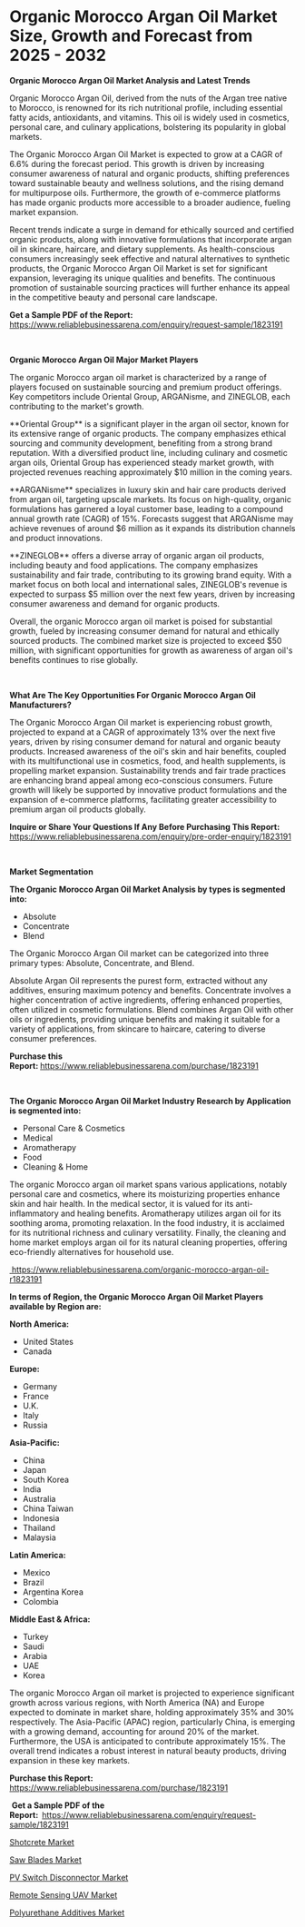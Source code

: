 <p><h1>Organic Morocco Argan Oil Market Size, Growth and Forecast from 2025 - 2032</h1></p><p><strong>Organic Morocco Argan Oil Market Analysis and Latest Trends</strong></p>
<p><p>Organic Morocco Argan Oil, derived from the nuts of the Argan tree native to Morocco, is renowned for its rich nutritional profile, including essential fatty acids, antioxidants, and vitamins. This oil is widely used in cosmetics, personal care, and culinary applications, bolstering its popularity in global markets.</p><p>The Organic Morocco Argan Oil Market is expected to grow at a CAGR of 6.6% during the forecast period. This growth is driven by increasing consumer awareness of natural and organic products, shifting preferences toward sustainable beauty and wellness solutions, and the rising demand for multipurpose oils. Furthermore, the growth of e-commerce platforms has made organic products more accessible to a broader audience, fueling market expansion.</p><p>Recent trends indicate a surge in demand for ethically sourced and certified organic products, along with innovative formulations that incorporate argan oil in skincare, haircare, and dietary supplements. As health-conscious consumers increasingly seek effective and natural alternatives to synthetic products, the Organic Morocco Argan Oil Market is set for significant expansion, leveraging its unique qualities and benefits. The continuous promotion of sustainable sourcing practices will further enhance its appeal in the competitive beauty and personal care landscape.</p></p>
<p><strong>Get a Sample PDF of the Report:&nbsp;</strong> <a href="https://www.reliablebusinessarena.com/enquiry/request-sample/1823191?utm_campaign=2195&utm_medium=2&utm_source=Github&utm_content=ia&utm_term=31032025&utm_id=organic-morocco-argan-oil">https://www.reliablebusinessarena.com/enquiry/request-sample/1823191</a></p>
<p>&nbsp;</p>
<p><strong>Organic Morocco Argan Oil Major Market Players</strong></p>
<p><p>The organic Morocco argan oil market is characterized by a range of players focused on sustainable sourcing and premium product offerings. Key competitors include Oriental Group, ARGANisme, and ZINEGLOB, each contributing to the market's growth.</p><p>**Oriental Group** is a significant player in the argan oil sector, known for its extensive range of organic products. The company emphasizes ethical sourcing and community development, benefiting from a strong brand reputation. With a diversified product line, including culinary and cosmetic argan oils, Oriental Group has experienced steady market growth, with projected revenues reaching approximately $10 million in the coming years.</p><p>**ARGANisme** specializes in luxury skin and hair care products derived from argan oil, targeting upscale markets. Its focus on high-quality, organic formulations has garnered a loyal customer base, leading to a compound annual growth rate (CAGR) of 15%. Forecasts suggest that ARGANisme may achieve revenues of around $6 million as it expands its distribution channels and product innovations.</p><p>**ZINEGLOB** offers a diverse array of organic argan oil products, including beauty and food applications. The company emphasizes sustainability and fair trade, contributing to its growing brand equity. With a market focus on both local and international sales, ZINEGLOB's revenue is expected to surpass $5 million over the next few years, driven by increasing consumer awareness and demand for organic products.</p><p>Overall, the organic Morocco argan oil market is poised for substantial growth, fueled by increasing consumer demand for natural and ethically sourced products. The combined market size is projected to exceed $50 million, with significant opportunities for growth as awareness of argan oil's benefits continues to rise globally.</p></p>
<p>&nbsp;</p>
<p><strong>What Are The Key Opportunities For Organic Morocco Argan Oil Manufacturers?</strong></p>
<p><p>The Organic Morocco Argan Oil market is experiencing robust growth, projected to expand at a CAGR of approximately 13% over the next five years, driven by rising consumer demand for natural and organic beauty products. Increased awareness of the oil's skin and hair benefits, coupled with its multifunctional use in cosmetics, food, and health supplements, is propelling market expansion. Sustainability trends and fair trade practices are enhancing brand appeal among eco-conscious consumers. Future growth will likely be supported by innovative product formulations and the expansion of e-commerce platforms, facilitating greater accessibility to premium argan oil products globally.</p></p>
<p><strong>Inquire or Share Your Questions If Any Before Purchasing This Report:</strong> <a href="https://www.reliablebusinessarena.com/enquiry/pre-order-enquiry/1823191?utm_campaign=2195&utm_medium=2&utm_source=Github&utm_content=ia&utm_term=31032025&utm_id=organic-morocco-argan-oil">https://www.reliablebusinessarena.com/enquiry/pre-order-enquiry/1823191</a></p>
<p>&nbsp;</p>
<p><strong>Market Segmentation</strong></p>
<p><strong>The Organic Morocco Argan Oil Market Analysis by types is segmented into:</strong></p>
<p><ul><li>Absolute</li><li>Concentrate</li><li>Blend</li></ul></p>
<p><p>The Organic Morocco Argan Oil market can be categorized into three primary types: Absolute, Concentrate, and Blend. </p><p>Absolute Argan Oil represents the purest form, extracted without any additives, ensuring maximum potency and benefits. Concentrate involves a higher concentration of active ingredients, offering enhanced properties, often utilized in cosmetic formulations. Blend combines Argan Oil with other oils or ingredients, providing unique benefits and making it suitable for a variety of applications, from skincare to haircare, catering to diverse consumer preferences.</p></p>
<p><strong>Purchase this Report:&nbsp;</strong><a href="https://www.reliablebusinessarena.com/purchase/1823191?utm_campaign=2195&utm_medium=2&utm_source=Github&utm_content=ia&utm_term=31032025&utm_id=organic-morocco-argan-oil">https://www.reliablebusinessarena.com/purchase/1823191</a></p>
<p>&nbsp;</p>
<p><strong>The Organic Morocco Argan Oil Market Industry Research by Application is segmented into:</strong></p>
<p><ul><li>Personal Care & Cosmetics</li><li>Medical</li><li>Aromatherapy</li><li>Food</li><li>Cleaning & Home</li></ul></p>
<p><p>The organic Morocco argan oil market spans various applications, notably personal care and cosmetics, where its moisturizing properties enhance skin and hair health. In the medical sector, it is valued for its anti-inflammatory and healing benefits. Aromatherapy utilizes argan oil for its soothing aroma, promoting relaxation. In the food industry, it is acclaimed for its nutritional richness and culinary versatility. Finally, the cleaning and home market employs argan oil for its natural cleaning properties, offering eco-friendly alternatives for household use.</p></p>
<p><a href="https://www.reliablebusinessarena.com/organic-morocco-argan-oil-r1823191?utm_campaign=2195&utm_medium=2&utm_source=Github&utm_content=ia&utm_term=31032025&utm_id=organic-morocco-argan-oil">&nbsp;https://www.reliablebusinessarena.com/organic-morocco-argan-oil-r1823191</a></p>
<p><strong>In terms of Region, the Organic Morocco Argan Oil Market Players available by Region are:</strong></p>
<p>
    <p> <strong> North America: </strong>
        <ul>
            <li>United States</li>
            <li>Canada</li>
        </ul>
        </p> 
    <p> <strong> Europe: </strong>
        <ul>
            <li>Germany</li>
            <li>France</li>
            <li>U.K.</li>
            <li>Italy</li>
            <li>Russia</li>
        </ul>
        </p> 
    <p> <strong> Asia-Pacific: </strong>
        <ul>
            <li>China</li>
            <li>Japan</li>
            <li>South Korea</li>
            <li>India</li>
            <li>Australia</li>
            <li>China Taiwan</li>
            <li>Indonesia</li>
            <li>Thailand</li>
            <li>Malaysia</li>
        </ul>
        </p> 
    <p> <strong> Latin America: </strong>
        <ul>
            <li>Mexico</li>
            <li>Brazil</li>
            <li>Argentina Korea</li>
            <li>Colombia</li>
        </ul>
        </p> 
    <p> <strong> Middle East & Africa: </strong>
        <ul>
            <li>Turkey</li>
            <li>Saudi</li>
            <li>Arabia</li>
            <li>UAE</li>
            <li>Korea</li>
        </ul>
    </p>
    </p>
<p><p>The organic Morocco Argan oil market is projected to experience significant growth across various regions, with North America (NA) and Europe expected to dominate in market share, holding approximately 35% and 30% respectively. The Asia-Pacific (APAC) region, particularly China, is emerging with a growing demand, accounting for around 20% of the market. Furthermore, the USA is anticipated to contribute approximately 15%. The overall trend indicates a robust interest in natural beauty products, driving expansion in these key markets.</p></p>
<p><strong>Purchase this Report: </strong><a href="https://www.reliablebusinessarena.com/purchase/1823191?utm_campaign=2195&utm_medium=2&utm_source=Github&utm_content=ia&utm_term=31032025&utm_id=organic-morocco-argan-oil">https://www.reliablebusinessarena.com/purchase/1823191</a></p>
<p>&nbsp;<strong>Get a Sample PDF of the Report:&nbsp;&nbsp;</strong><a href="https://www.reliablebusinessarena.com/enquiry/request-sample/1823191?utm_campaign=2195&utm_medium=2&utm_source=Github&utm_content=ia&utm_term=31032025&utm_id=organic-morocco-argan-oil">https://www.reliablebusinessarena.com/enquiry/request-sample/1823191</a></p>
<p><strong></strong></p>
<p><p><a href="https://github.com/miehldobin1w/Market-Research-Report-List-1/blob/main/shotcrete-market.md?utm_campaign=2195&utm_medium=2&utm_source=Github&utm_content=ia&utm_term=31032025&utm_id=organic-morocco-argan-oil">Shotcrete Market</a></p><p><a href="https://www.linkedin.com/pulse/saw-blades-market-analysis-2025-2032-strong-cagr-144-identifying-5oohe?utm_campaign=2195&utm_medium=2&utm_source=Github&utm_content=ia&utm_term=31032025&utm_id=organic-morocco-argan-oil">Saw Blades Market</a></p><p><a href="https://www.linkedin.com/pulse/regulatory-landscape-its-influence-global-pv-switch-disconnector-lfc1e?utm_campaign=2195&utm_medium=2&utm_source=Github&utm_content=ia&utm_term=31032025&utm_id=organic-morocco-argan-oil">PV Switch Disconnector Market</a></p><p><a href="https://www.linkedin.com/pulse/future-remote-sensing-uav-market-size-trends-growth-projected-yh2te?utm_campaign=2195&utm_medium=2&utm_source=Github&utm_content=ia&utm_term=31032025&utm_id=organic-morocco-argan-oil">Remote Sensing UAV Market</a></p><p><a href="https://github.com/meenafadilkh/Market-Research-Report-List-1/blob/main/polyurethane-additives-market.md?utm_campaign=2195&utm_medium=2&utm_source=Github&utm_content=ia&utm_term=31032025&utm_id=organic-morocco-argan-oil">Polyurethane Additives Market</a></p></p>